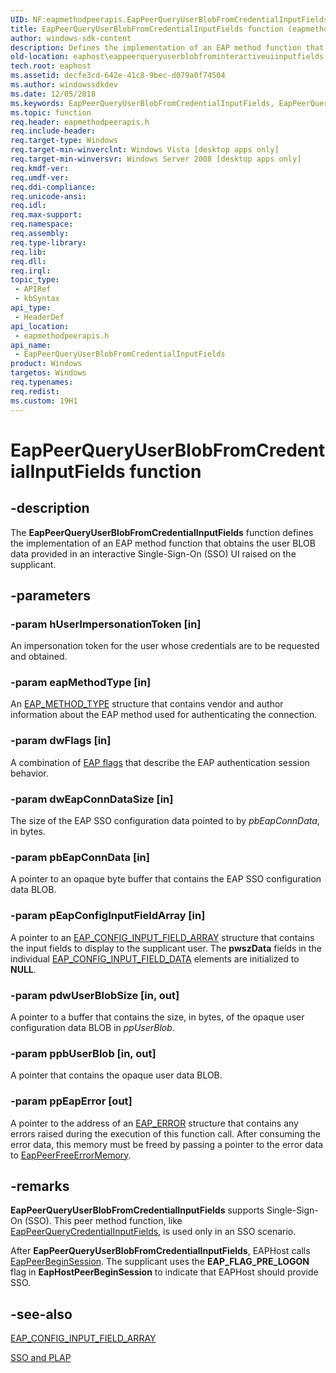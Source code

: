 ```yaml
---
UID: NF:eapmethodpeerapis.EapPeerQueryUserBlobFromCredentialInputFields
title: EapPeerQueryUserBlobFromCredentialInputFields function (eapmethodpeerapis.h)
author: windows-sdk-content
description: Defines the implementation of an EAP method function that obtains the user BLOB data provided in an interactive Single-Sign-On (SSO) UI raised on the supplicant.
old-location: eaphost\eappeerqueryuserblobfrominteractiveuiinputfields.htm
tech.root: eaphost
ms.assetid: decfe3cd-642e-41c8-9bec-d079a0f74504
ms.author: windowssdkdev
ms.date: 12/05/2018
ms.keywords: EapPeerQueryUserBlobFromCredentialInputFields, EapPeerQueryUserBlobFromCredentialInputFields function [EAPHost], eaphost.eappeerqueryuserblobfrominteractiveuiinputfields, eapmethodpeerapis/EapPeerQueryUserBlobFromCredentialInputFields
ms.topic: function
req.header: eapmethodpeerapis.h
req.include-header: 
req.target-type: Windows
req.target-min-winverclnt: Windows Vista [desktop apps only]
req.target-min-winversvr: Windows Server 2008 [desktop apps only]
req.kmdf-ver: 
req.umdf-ver: 
req.ddi-compliance: 
req.unicode-ansi: 
req.idl: 
req.max-support: 
req.namespace: 
req.assembly: 
req.type-library: 
req.lib: 
req.dll: 
req.irql: 
topic_type:
 - APIRef
 - kbSyntax
api_type:
 - HeaderDef
api_location:
 - eapmethodpeerapis.h
api_name:
 - EapPeerQueryUserBlobFromCredentialInputFields
product: Windows
targetos: Windows
req.typenames: 
req.redist: 
ms.custom: 19H1
---
```


# EapPeerQueryUserBlobFromCredentialInputFields function


## -description


The <b>EapPeerQueryUserBlobFromCredentialInputFields</b> function defines the implementation of an EAP method function that obtains the user BLOB data provided in an interactive Single-Sign-On (SSO) UI raised on the supplicant.


## -parameters




### -param hUserImpersonationToken [in]

An impersonation token for the user whose credentials are to be requested and obtained. 


### -param eapMethodType [in]

An <a href="https://msdn.microsoft.com/47702dd9-d9c2-4dd5-a12d-23a55b031d27">EAP_METHOD_TYPE</a> structure that contains vendor and author information about the EAP method used for authenticating the connection.


### -param dwFlags [in]

A combination of <a href="https://msdn.microsoft.com/b6305349-3418-475e-8a37-2c06b399556e">EAP flags</a> that describe the  EAP authentication session behavior.


### -param dwEapConnDataSize [in]

The size of the EAP SSO configuration  data pointed to by <i>pbEapConnData</i>, in bytes. 



### -param pbEapConnData [in]

A pointer to an opaque byte buffer that contains the EAP SSO configuration data BLOB. 


### -param pEapConfigInputFieldArray [in]

A pointer to an <a href="https://msdn.microsoft.com/e8a2e934-1ded-4159-8cd8-7aeb75ce743a">EAP_CONFIG_INPUT_FIELD_ARRAY</a> structure that contains the input fields to display to the supplicant user. The <b>pwszData</b> fields in the individual <a href="https://msdn.microsoft.com/2b321f26-fb40-44e5-b483-52d85cb54c8c">EAP_CONFIG_INPUT_FIELD_DATA</a> elements are initialized to <b>NULL</b>.


### -param pdwUserBlobSize [in, out]

A pointer to a buffer that contains the size, in bytes, of the opaque user configuration data BLOB in <i>ppUserBlob</i>.


### -param ppbUserBlob [in, out]

A pointer that contains the opaque user data BLOB. 



### -param ppEapError [out]

 A pointer to the address of an <a href="https://msdn.microsoft.com/6af8cb67-da77-491a-98de-df10b6b7f46d">EAP_ERROR</a> structure that contains any errors raised during  the execution of this function call. After consuming the error data, this memory must be freed by passing a pointer to the error data to <a href="https://msdn.microsoft.com/85b4197c-5caf-4e2b-94fd-e651712dd39d">EapPeerFreeErrorMemory</a>.


## -remarks



<b>EapPeerQueryUserBlobFromCredentialInputFields</b> supports Single-Sign-On (SSO). This peer method function, like <a href="https://msdn.microsoft.com/8ae42352-e972-4094-bf03-90a2f20ab641">EapPeerQueryCredentialInputFields</a>, is used only in an SSO scenario.

After <b>EapPeerQueryUserBlobFromCredentialInputFields</b>, EAPHost calls <a href="https://msdn.microsoft.com/770a548c-c227-4708-bc40-08bf2681c90f">EapPeerBeginSession</a>. The supplicant  uses the <b>EAP_FLAG_PRE_LOGON</b> flag in <b>EapHostPeerBeginSession</b> to indicate that EAPHost should provide SSO.




## -see-also




<a href="https://msdn.microsoft.com/e8a2e934-1ded-4159-8cd8-7aeb75ce743a">EAP_CONFIG_INPUT_FIELD_ARRAY</a>



<a href="https://msdn.microsoft.com/126ef6cc-aa65-4770-b81a-82d25213618c"> SSO and PLAP</a>
 

 

